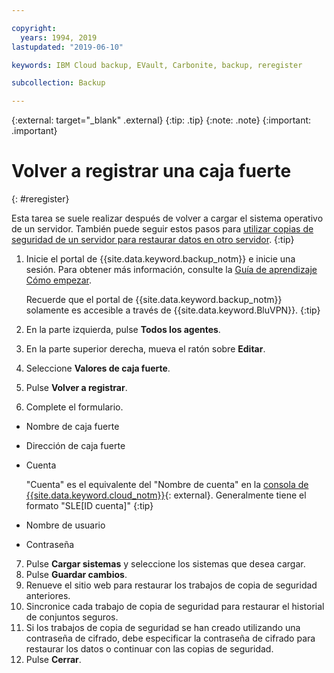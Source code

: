 ```yaml
---

copyright:
  years: 1994, 2019
lastupdated: "2019-06-10"

keywords: IBM Cloud backup, EVault, Carbonite, backup, reregister

subcollection: Backup

---
```

{:external: target="_blank" .external}
{:tip: .tip}
{:note: .note}
{:important: .important}

# Volver a registrar una caja fuerte
{: #reregister}

Esta tarea se suele realizar después de volver a cargar el sistema operativo de un servidor. También puede seguir estos pasos para [utilizar copias de seguridad de un servidor para restaurar datos en otro servidor](/docs/infrastructure/Backup?topic=Backup-restorefromotherVSI).
{:tip}

1. Inicie el portal de {{site.data.keyword.backup_notm}} e inicie una sesión. Para obtener más información, consulte la [Guía de aprendizaje Cómo empezar](/docs/infrastructure/Backup?topic=Backup-getting-started#getting-started).

   Recuerde que el portal de {{site.data.keyword.backup_notm}} solamente es accesible a través de {{site.data.keyword.BluVPN}}.
   {:tip}
2. En la parte izquierda, pulse **Todos los agentes**.
3. En la parte superior derecha, mueva el ratón sobre **Editar**.
4. Seleccione **Valores de caja fuerte**.
5. Pulse **Volver a registrar**.
6. Complete el formulario.
  - Nombre de caja fuerte
  - Dirección de caja fuerte
  - Cuenta

    "Cuenta" es el equivalente del "Nombre de cuenta" en la [consola de {{site.data.keyword.cloud_notm}}](https://{DomainName}/classic/storage/backup){: external}. Generalmente tiene el formato "SLE[ID cuenta]"
    {:tip}
  - Nombre de usuario
  - Contraseña
7. Pulse **Cargar sistemas** y seleccione los sistemas que desea cargar.
8. Pulse **Guardar cambios**.
9. Renueve el sitio web para restaurar los trabajos de copia de seguridad anteriores.
10. Sincronice cada trabajo de copia de seguridad para restaurar el historial de conjuntos seguros.
11. Si los trabajos de copia de seguridad se han creado utilizando una contraseña de cifrado, debe especificar la contraseña de cifrado para restaurar los datos o continuar con las copias de seguridad.
12. Pulse **Cerrar**.
